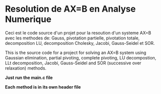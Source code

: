# Resolution de AX=B en Analyse Numerique

Ceci est le code source d'un projet pour la resoution d'un systeme AX=B avec les methodes de: Gauss, pivotation partielle, pivotation totale, decomposition LU, decomposition Cholesky, Jacobi, Gauss-Seidel et SOR.

This is the source code for a project for solving an AX=B system using Gaussian elimination, partial pivoting, complete pivoting, LU decompostion, LLt decomposition, Jacobi, Gauss-Seidel and SOR (successive over relaxation) methods.

**Just run the main.c file**

**Each method is in its own header file**

